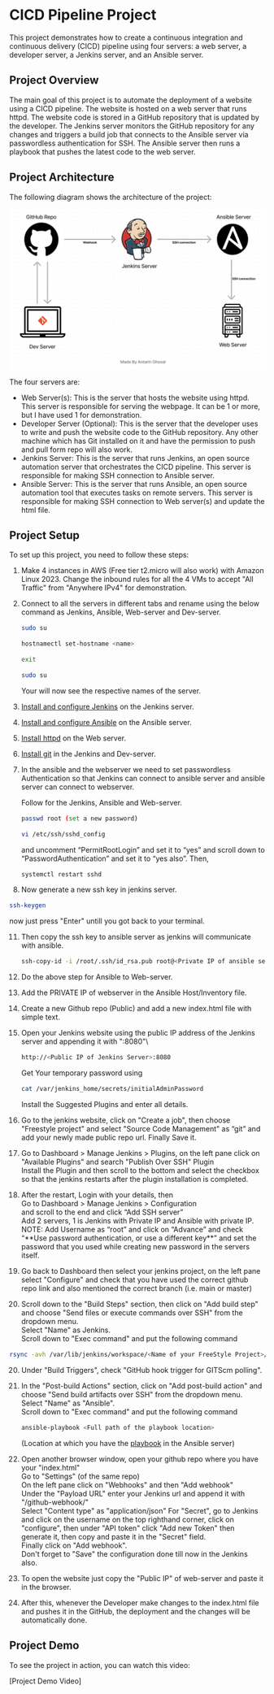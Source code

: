 # CICD Pipeline Project

This project demonstrates how to create a continuous integration and continuous delivery (CICD) pipeline using four servers: a web server, a developer server, a Jenkins server, and an Ansible server.

## Project Overview

The main goal of this project is to automate the deployment of a website using a CICD pipeline. The website is hosted on a web server that runs httpd. The website code is stored in a GitHub repository that is updated by the developer. The Jenkins server monitors the GitHub repository for any changes and triggers a build job that connects to the Ansible server via passwordless authentication for SSH. The Ansible server then runs a playbook that pushes the latest code to the web server.

## Project Architecture

The following diagram shows the architecture of the project:

![Project Architecture](https://github.com/Antovex/CICD-pipeline-project/blob/main/Architecture-image/CICD-Architecture.png?raw=true)

The four servers are:

- Web Server(s): This is the server that hosts the website using httpd. This server is responsible for serving the webpage. It can be 1 or more, but I have used 1 for demonstration.
- Developer Server (Optional): This is the server that the developer uses to write and push the website code to the GitHub repository. Any other machine which has Git installed on it and have the permission to push and pull form repo will also work.
- Jenkins Server: This is the server that runs Jenkins, an open source automation server that orchestrates the CICD pipeline. This server is responsible for making SSH connection to Ansible server.
- Ansible Server: This is the server that runs Ansible, an open source automation tool that executes tasks on remote servers. This server is responsible for making SSH connection to Web server(s) and update the html file.

## Project Setup

To set up this project, you need to follow these steps:

1. Make 4 instances in AWS (Free tier t2.micro will also work) with Amazon Linux 2023. Change the inbound rules for all the 4 VMs to accept "All Traffic" from "Anywhere IPv4" for demonstration.
   
2. <p>Connect to all the servers in different tabs and rename using the below command as Jenkins, Ansible, Web-server and Dev-server.<br>
   
   ```bash
   sudo su
   ```

   ```bash
   hostnamectl set-hostname <name>
   ```

   ```bash
   exit
   ```

   ```bash
   sudo su
   ```

   Your will now see the respective names of the server.
   
4. [Install and configure Jenkins](https://www.jenkins.io/doc/book/installing/) on the Jenkins server.

5. [Install and configure Ansible](https://docs.ansible.com/ansible/latest/installation_guide/intro_installation.html) on the Ansible server.

6. [Install httpd](https://docs.oracle.com/en/operating-systems/oracle-linux/6/admin/install-apache.html) on the Web server.

7. [Install git](https://git-scm.com/book/en/v2/Getting-Started-Installing-Git) in the Jenkins and Dev-server.

8. In the ansible and the webserver we need to set passwordless Authentication so that Jenkins can connect to ansible server and ansible server can connect to webserver.
   
   Follow for the Jenkins, Ansible and Web-server.
   
   ```bash
   passwd root (set a new password)
   ```
   
   ```bash
   vi /etc/ssh/sshd_config
   ```
   
   and uncomment “PermitRootLogin” and set it to “yes” and scroll down to “PasswordAuthentication” and set it to “yes also”.
   Then,
   
   ```bash
   systemctl restart sshd
   ```
   
10. Now generate a new ssh key in jenkins server.

   ```bash
   ssh-keygen
   ```
   now just press "Enter" untill you got back to your terminal.

11. Then copy the ssh key to ansible server as jenkins will communicate with ansible.

    ```bash
    ssh-copy-id -i /root/.ssh/id_rsa.pub root@<Private IP of ansible server>
    ```

13. Do the above step for Ansible to Web-server.

14. Add the PRIVATE IP of webserver in the Ansible Host/Inventory file.

15. Create a new Github repo (Public) and add a new index.html file with simple text.

16. Open your Jenkins website using the public IP address of the Jenkins server and appending it with ":8080"\
    
    ```bash
    http://<Public IP of Jenkins Server>:8080
    ```

    Get Your temporary password using

    ```bash
    cat /var/jenkins_home/secrets/initialAdminPassword
    ```
    Install the Suggested Plugins and enter all details.
    
18. Go to the jenkins website, click on "Create a job", then choose "Freestyle project" and select "Source Code Management" as “git” and add your newly made public repo url. Finally Save it.

19. <p>Go to  Dashboard > Manage Jenkins > Plugins, on the left pane click on "Available Plugins" and search "Publish Over SSH" Plugin<br>
    Install the Plugin and then scroll to the bottom and select the checkbox so that the jenkins restarts after the plugin installation is completed.</p>

20. <p>After the restart, Login with your details, then<br>
    Go to Dashboard > Manage Jenkins > Configuration<br>
    and scroll to the end and click “Add SSH server”<br>
    Add 2 servers, 1 is Jenkins with Private IP and Ansible with private IP.<br>
    NOTE: Add Username as “root” and click on “Advance” and check “**Use password authentication, or use a different key**” and set the password that you used while creating new password in the servers itself.</p>
    
21. Go back to Dashboard then select your jenkins project, on the left pane select "Configure" and check that you have used the correct github repo link and also mentioned the correct branch (i.e. main or master)

22. <p>Scroll down to the "Build Steps" section, then click on "Add build step" and choose "Send files or execute commands over SSH" from the dropdown menu.<br>
    Select "Name" as Jenkins.<br>
    Scroll down to "Exec command" and put the following command<br></p>
    
   ```bash
   rsync -avh /var/lib/jenkins/workspace/<Name of your FreeStyle Project>/*.html root@<Private IP of Ansible server>:/opt/index.html
   ```

20. Under "Build Triggers", check "GitHub hook trigger for GITScm polling".

21. <p>In the "Post-build Actions" section, click on "Add post-build action" and choose "Send build artifacts over SSH" from the dropdown menu.<br>
    Select "Name" as "Ansible".<br>
    Scroll down to "Exec command" and put the following command<br></p>
    
    ```bash
    ansible-playbook <Full path of the playbook location>
    ```
    (Location at which you have the [playbook](https://github.com/Antovex/CICD-pipeline-project/blob/main/playbook/deploment.yml) in the Ansible server)

22. <p>Open another browser window, open your github repo where you have your "index.html"<br>
     Go to "Settings" (of the same repo)<br>
     On the left pane click on "Webhooks" and then "Add webhook"<br>
     Under the "Payload URL" enter your Jenkins url and append it with "/github-webhook/"<br>
     Select "Content type" as "application/json"
     For "Secret", go to Jenkins and click on the username on the top righthand corner, click on "configure", then under "API token" click "Add new Token" then generate it, then copy and paste it in the "Secret" field.<br>
     Finally click on "Add webhook".<br>
     Don't forget to "Save" the configuration done till now in the Jenkins also.</p>
     
23. To open the website just copy the "Public IP" of web-server and paste it in the browser.

24. After this, whenever the Developer make changes to the index.html file and pushes it in the GitHub, the deployment and the changes will be automatically done.

## Project Demo

To see the project in action, you can watch this video:

[Project Demo Video]

